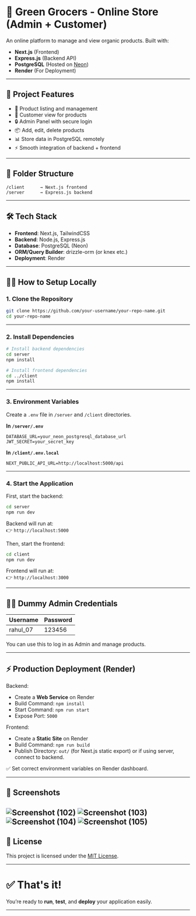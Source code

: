 # 🌟 Green Grocers - Online Store (Admin + Customer)

An online platform to manage and view organic products. Built with:

- **Next.js** (Frontend)
- **Express.js** (Backend API)
- **PostgreSQL** (Hosted on [Neon](https://neon.tech))
- **Render** (For Deployment)

---

## 🚀 Project Features

- 🌱 Product listing and management
- 🛒 Customer view for products
- 🔒 Admin Panel with secure login
- 📦 Add, edit, delete products
- 📊 Store data in PostgreSQL remotely
- ⚡ Smooth integration of backend + frontend

---

## 📂 Folder Structure

```
/client      → Next.js frontend
/server      → Express.js backend
```

---

## 🛠 Tech Stack

- **Frontend**: Next.js, TailwindCSS
- **Backend**: Node.js, Express.js
- **Database**: PostgreSQL (Neon)
- **ORM/Query Builder**: drizzle-orm (or knex etc.)
- **Deployment**: Render

---

## 🧑‍💻 How to Setup Locally

### 1. Clone the Repository

```bash
git clone https://github.com/your-username/your-repo-name.git
cd your-repo-name
```

---

### 2. Install Dependencies

```bash
# Install backend dependencies
cd server
npm install

# Install frontend dependencies
cd ../client
npm install
```

---

### 3. Environment Variables

Create a `.env` file in `/server` and `/client` directories.

**In `/server/.env`**

```env
DATABASE_URL=your_neon_postgresql_database_url
JWT_SECRET=your_secret_key
```

**In `/client/.env.local`**

```env
NEXT_PUBLIC_API_URL=http://localhost:5000/api
```

---

### 4. Start the Application

First, start the backend:

```bash
cd server
npm run dev
```

Backend will run at:  
👉 `http://localhost:5000`

Then, start the frontend:

```bash
cd client
npm run dev
```

Frontend will run at:  
👉 `http://localhost:3000`

---

## 🧑‍🏫 Dummy Admin Credentials

| Username  | Password |
|-----------|----------|
| rahul_07  | 123456   |

You can use this to log in as Admin and manage products.

---

## ⚡ Production Deployment (Render)

Backend:
- Create a **Web Service** on Render
- Build Command: `npm install`
- Start Command: `npm run start`
- Expose Port: `5000`

Frontend:
- Create a **Static Site** on Render
- Build Command: `npm run build`
- Publish Directory: `out/` (for Next.js static export) or if using server, connect to backend.

✅ Set correct environment variables on Render dashboard.

---

## 📸 Screenshots
![Screenshot (102)](https://github.com/user-attachments/assets/11958fc9-16db-418a-b4d9-1dd8eae3e1d8)
![Screenshot (103)](https://github.com/user-attachments/assets/2915b529-6e24-4615-a05d-ee9ea0d98e77)
![Screenshot (104)](https://github.com/user-attachments/assets/62751b5a-965f-4cc2-bbf1-fe4d94382dd1)
![Screenshot (105)](https://github.com/user-attachments/assets/b7b83e20-517a-4c1b-9b7e-7a2c05b5d723)
---

## 📑 License

This project is licensed under the [MIT License](LICENSE).

---

# ✅ That's it!

You’re ready to **run**, **test**, and **deploy** your application easily.

---
